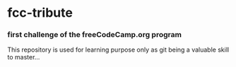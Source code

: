 # fcc-tribute
### first challenge of the freeCodeCamp.org program
This repository is used for learning purpose only as git being a valuable skill to master...
